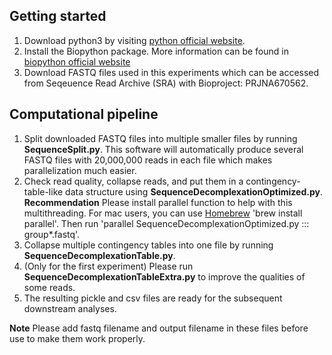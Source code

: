 ## Getting started 
1. Download python3 by visiting [python official website](https://www.python.org/downloads/). 
2. Install the Biopython package. More information can be found in [biopython official website](https://biopython.org/wiki/Packages)
3. Download FASTQ files used in this experiments which can be accessed from Seqeuence Read Archive (SRA) with Bioproject: PRJNA670562.

## Computational pipeline
1. Split downloaded FASTQ files into multiple smaller files by running **SequenceSplit.py**. This software will automatically produce several FASTQ files with 20,000,000 reads in each file which makes parallelization much easier. 
2. Check read quality, collapse reads, and put them in a contingency-table-like data structure using **SequenceDecomplexationOptimized.py**. 
        **Recommendation** Please install parallel function to help with this multithreading. For mac users, you can use [Homebrew](https://brew.sh/) 'brew install parallel'. Then run 'parallel SequenceDecomplexationOptimized.py ::: group*.fastq'. 
3. Collapse multiple contingency tables into one file by running **SequenceDecomplexationTable.py**. 
4. (Only for the first experiment) Please run **SequenceDecomplexationTableExtra.py** to improve the qualities of some reads. 
5. The resulting pickle and csv files are ready for the subsequent downstream analyses. 

**Note** Please add fastq filename and output filename in these files before use to make them work properly.    

